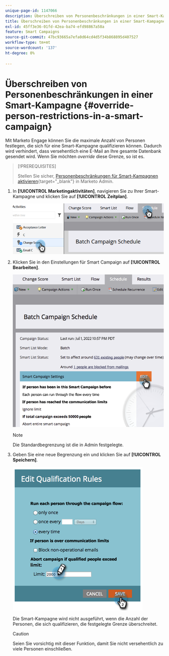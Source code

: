 ```yaml
---
unique-page-id: 1147066
description: Überschreiben von Personenbeschränkungen in einer Smart-Kampagne - Marketo-Dokumente - Produktdokumentation
title: Überschreiben von Personenbeschränkungen in einer Smart-Kampagne
exl-id: 45ff3e36-01fd-42ea-ba74-efd98867a58a
feature: Smart Campaigns
source-git-commit: 47bc93665a7efa0d64cd4d5f34b868895d407527
workflow-type: tm+mt
source-wordcount: '137'
ht-degree: 0%

---
```


# Überschreiben von Personenbeschränkungen in einer Smart-Kampagne {#override-person-restrictions-in-a-smart-campaign}

Mit Marketo Engage können Sie die maximale Anzahl von Personen festlegen, die sich für eine Smart-Kampagne qualifizieren können. Dadurch wird verhindert, dass versehentlich eine E-Mail an Ihre gesamte Datenbank gesendet wird. Wenn Sie möchten _override_ diese Grenze, so ist es.

>[!PREREQUISITES]
>
>Stellen Sie sicher, [Personenbeschränkungen für Smart-Kampagnen aktivieren](/help/marketo/product-docs/administration/email-setup/enable-person-restrictions-for-smart-campaigns.md){target="_blank"} in Marketo Admin.

1. In **[!UICONTROL Marketingaktivitäten]**, navigieren Sie zu Ihrer Smart-Kampagne und klicken Sie auf **[!UICONTROL Zeitplan]**.

   ![](assets/override-person-restrictions-in-a-smart-campaign-1.png)

1. Klicken Sie in den Einstellungen für Smart Campaign auf **[!UICONTROL Bearbeiten]**.

   ![](assets/override-person-restrictions-in-a-smart-campaign-2.png)

   >[!NOTE]
   >
   >Die Standardbegrenzung ist die in Admin festgelegte.

1. Geben Sie eine neue Begrenzung ein und klicken Sie auf **[!UICONTROL Speichern]**.

   ![](assets/override-person-restrictions-in-a-smart-campaign-3.png)

   Die Smart-Kampagne wird nicht ausgeführt, wenn die Anzahl der Personen, die sich qualifizieren, die festgelegte Grenze überschreitet.

   >[!CAUTION]
   >
   >Seien Sie vorsichtig mit dieser Funktion, damit Sie nicht versehentlich zu viele Personen einschließen.
